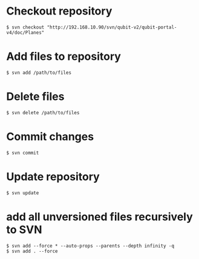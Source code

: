 # Checkout repository
```shell
$ svn checkout "http://192.168.10.90/svn/qubit-v2/qubit-portal-v4/doc/Planes"
```

# Add files to repository
```shell
$ svn add /path/to/files
```

# Delete files
```shell
$ svn delete /path/to/files
```

# Commit changes
```shell
$ svn commit
```

# Update repository
```shell
$ svn update
```

# add all unversioned files recursively to SVN
```shell
$ svn add --force * --auto-props --parents --depth infinity -q
$ svn add . --force
```
